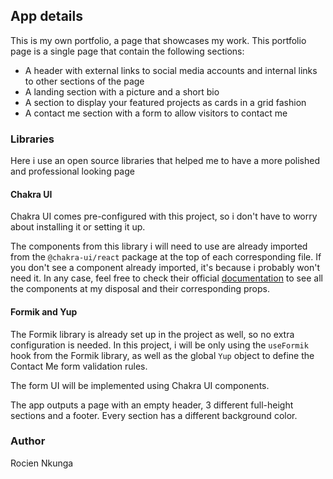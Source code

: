 ## App details

This is my own portfolio, a page that showcases my work.
This portfolio page is a single page that contain the following sections:

- A header with external links to social media accounts and internal links to other sections of the page
- A landing section with a picture and a short bio
- A section to display your featured projects as cards in a grid fashion
- A contact me section with a form to allow visitors to contact me


### Libraries
Here i use an open source libraries that helped me to have a more polished and professional looking page
#### Chakra UI

Chakra UI comes pre-configured with this project, so i don't have to worry about installing it or setting it up.

The components from this library i will need to use are already imported from the `@chakra-ui/react` package at the top of each corresponding file.
If you don't see a component already imported, it's because i probably won't need it.
In any case, feel free to check their official [documentation](https://chakra-ui.com/docs/components) to see all the components at my disposal and their corresponding props.

#### Formik and Yup

The Formik library is already set up in the project as well, so no extra configuration is needed.
In this project, i will be only using the `useFormik` hook from the Formik library, as well as the global `Yup` object to define the Contact Me form validation rules.

The form UI will be implemented using Chakra UI components.


The app outputs a page with an empty header, 3 different full-height sections and a footer.
Every section has a different background color.


### Author

Rocien Nkunga

